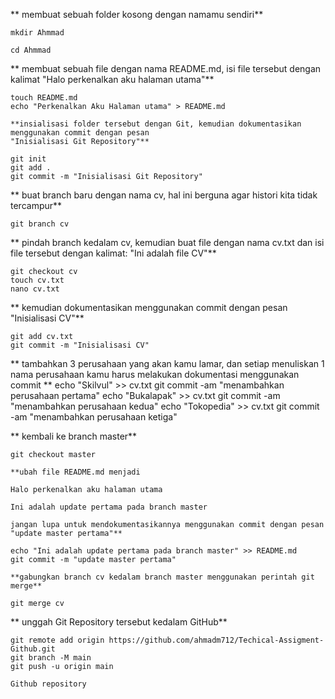 

 **   membuat sebuah folder kosong dengan namamu sendiri**

    mkdir Ahmmad

    cd Ahmmad

 **   membuat sebuah file dengan nama README.md, isi file tersebut dengan kalimat
    "Halo perkenalkan aku halaman utama"**

    touch README.md
    echo "Perkenalkan Aku Halaman utama" > README.md

    **insialisasi folder tersebut dengan Git, kemudian dokumentasikan menggunakan commit dengan pesan
    "Inisialisasi Git Repository"**

    git init
    git add .
    git commit -m "Inisialisasi Git Repository"

   ** buat branch baru dengan nama cv, hal ini berguna agar histori kita tidak tercampur**

    git branch cv

   ** pindah branch kedalam cv, kemudian buat file dengan nama cv.txt dan isi file tersebut dengan kalimat:
    "Ini adalah file CV"**

    git checkout cv
    touch cv.txt
    nano cv.txt

   ** kemudian dokumentasikan menggunakan commit dengan pesan
    "Inisialisasi CV"**

    git add cv.txt
    git commit -m "Inisialisasi CV"

   ** tambahkan 3 perusahaan yang akan kamu lamar, dan setiap menuliskan 1 nama perusahaan kamu harus melakukan dokumentasi menggunakan commit
**
    echo "Skilvul" >> cv.txt
    git commit -am "menambahkan perusahaan pertama"
    echo "Bukalapak" >> cv.txt
    git commit -am "menambahkan perusahaan kedua"
    echo "Tokopedia" >> cv.txt
    git commit -am "menambahkan perusahaan ketiga"

   ** kembali ke branch master**

    git checkout master

    **ubah file README.md menjadi

    Halo perkenalkan aku halaman utama

    Ini adalah update pertama pada branch master

    jangan lupa untuk mendokumentasikannya menggunakan commit dengan pesan
    "update master pertama"**

    echo "Ini adalah update pertama pada branch master" >> README.md
    git commit -m "update master pertama"

    **gabungkan branch cv kedalam branch master menggunakan perintah git merge**

    git merge cv

   ** unggah Git Repository tersebut kedalam GitHub**

    git remote add origin https://github.com/ahmadm712/Techical-Assigment-Github.git
    git branch -M main
    git push -u origin main

    Github repository
    
    
    